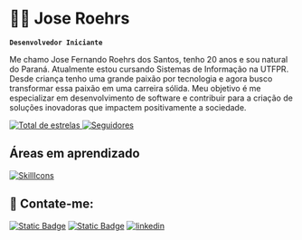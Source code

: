 # 👨‍💻 Jose Roehrs

**`Desenvolvedor Iniciante`**

Me chamo Jose Fernando Roehrs dos Santos, tenho 20 anos e sou natural do Paraná.
Atualmente estou cursando Sistemas de Informação na UTFPR. Desde criança tenho uma grande paixão por tecnologia e agora busco transformar essa paixão em uma carreira sólida. Meu objetivo é me especializar em desenvolvimento de software e contribuir para a criação de soluções inovadoras que impactem positivamente a sociedade.

<p align="left">
    <a href="https://github.com/JoseRoehrs">
        <img 
            alt="Total de estrelas" 
            title="Total de estrelas GitHub" 
            src="https://custom-icon-badges.demolab.com/github/stars/Joseroehrs?color=55960c&style=for-the-badge&labelColor=488207&logo=star&label=estrelas"
        />
    </a>
    <a href="https://github.com/JoseRoehrs?tab=followers">
        <img 
            alt="Seguidores" 
            title="Me siga no GitHub" 
            src="https://custom-icon-badges.demolab.com/github/followers/JoseRoehrs?color=236ad3&labelColor=1155ba&style=for-the-badge&logo=github&label=Seguidores&logoColor=white"
        />
    </a>
</p>

## Áreas em aprendizado
[![SkillIcons](https://skillicons.dev/icons?i=html,css,js,ts,mysql)](https://skillicons.dev)

## 📱 Contate-me:
[![Static Badge](https://img.shields.io/badge/gmail-red?style=for-the-badge&logo=gmail&logoColor=white)](mailto:josephroehrs@gmail.com) [![Static Badge](https://img.shields.io/badge/instagram-white?style=for-the-badge&logo=instagram&logoColor=black)](https://www.instagram.com/joseroehrs_/) [![linkedin](https://img.shields.io/badge/linkedin-0A66C2?style=for-the-badge&logo=linkedin&logoColor=white)](https://www.linkedin.com/in/joseroehrs/)
